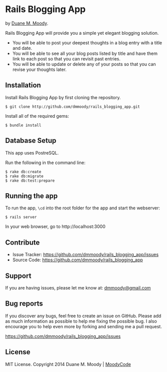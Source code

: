 Rails Blogging App
==================

by <a href="http://duanemoody.io" target="_blank">Duane M. Moody</a>.

Rails Blogging App will provide you a simple yet elegant blogging solution.

- You will be able to post your deepest thoughts in a blog entry with a title and date.
- You will be able to see all your blog posts listed by title and have them link to each post so that you can revisit past entries.
- You will be able to update or delete any of your posts so that you can revise your thoughts later.

Installation
------------

Install Rails Blogging App by first cloning the repository.
```
$ git clone http://github.com/dmmoody/rails_blogging_app.git
```

Install all of the required gems:
```
$ bundle install
```

Database Setup
--------------

This app uses PostreSQL.

Run the following in the command line:
```
$ rake db:create
$ rake db:migrate
$ rake db:test:prepare
```

Running the app
---------------

To run the app, ```\cd``` into the root folder for the app and start the webserver:
```
$ rails server
```

In your web browser, go to http://localhost:3000

Contribute
----------

- Issue Tracker: https://github.com/dmmoody/rails_blogging_app/issues
- Source Code: https://github.com/dmmoody/rails_blogging_app

Support
-------

If you are having issues, please let me know at: dmmoody@gmail.com

Bug reports
-----------

If you discover any bugs, feel free to create an issue on GitHub. Please add as much information as possible to help me fixing the possible bug. I also encourage you to help even more by forking and sending me a pull request.

https://github.com/dmmoody/rails_blogging_app/issues

License
-------

MIT License. Copyright 2014 Duane M. Moody | <a href="http://moodyco.de">MoodyCode</a>
